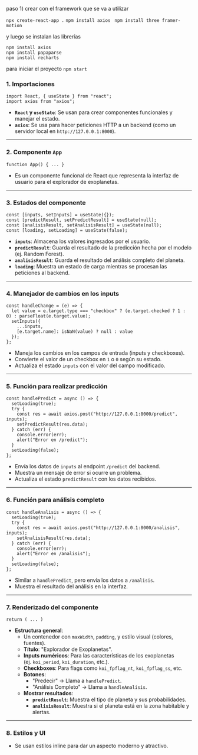 paso 1)
crear con el framework que se va a utilizar 

`npx create-react-app .`
`npm install axios `
`npm install three framer-motion`


y luego se instalan las librerías 

```
npm install axios
npm install papaparse
npm install recharts
```

para iniciar el proyecto 
`npm start`
### **1. Importaciones**


```
import React, { useState } from "react";
import axios from "axios";
```

- **`React` y `useState`**: Se usan para crear componentes funcionales y manejar el estado.
- **`axios`**: Se usa para hacer peticiones HTTP a un backend (como un servidor local en `http://127.0.0.1:8000`).

---

### **2. Componente `App`**


```
function App() { ... }
```

- Es un componente funcional de React que representa la interfaz de usuario para el explorador de exoplanetas.

---

### **3. Estados del componente**


```
const [inputs, setInputs] = useState({});
const [predictResult, setPredictResult] = useState(null);
const [analisisResult, setAnalisisResult] = useState(null);
const [loading, setLoading] = useState(false);
```

- **`inputs`**: Almacena los valores ingresados por el usuario.
- **`predictResult`**: Guarda el resultado de la predicción hecha por el modelo (ej. Random Forest).
- **`analisisResult`**: Guarda el resultado del análisis completo del planeta.
- **`loading`**: Muestra un estado de carga mientras se procesan las peticiones al backend.

---

### **4. Manejador de cambios en los inputs**

```
const handleChange = (e) => {
  let value = e.target.type === "checkbox" ? (e.target.checked ? 1 : 0) : parseFloat(e.target.value);
  setInputs({
    ...inputs,
    [e.target.name]: isNaN(value) ? null : value
  });
};
```

- Maneja los cambios en los campos de entrada (inputs y checkboxes).
- Convierte el valor de un checkbox en `1` o `0` según su estado.
- Actualiza el estado `inputs` con el valor del campo modificado.

---

### **5. Función para realizar predicción**


```
const handlePredict = async () => {
  setLoading(true);
  try {
    const res = await axios.post("http://127.0.0.1:8000/predict", inputs);
    setPredictResult(res.data);
  } catch (err) {
    console.error(err);
    alert("Error en /predict");
  }
  setLoading(false);
};
```

- Envía los datos de `inputs` al endpoint `/predict` del backend.
- Muestra un mensaje de error si ocurre un problema.
- Actualiza el estado `predictResult` con los datos recibidos.

---

### **6. Función para análisis completo**


```
const handleAnalisis = async () => {
  setLoading(true);
  try {
    const res = await axios.post("http://127.0.0.1:8000/analisis", inputs);
    setAnalisisResult(res.data);
  } catch (err) {
    console.error(err);
    alert("Error en /analisis");
  }
  setLoading(false);
};
```

- Similar a `handlePredict`, pero envía los datos a `/analisis`.
- Muestra el resultado del análisis en la interfaz.

---

### **7. Renderizado del componente**

```
return ( ... )
```

- **Estructura general**:
    - Un contenedor con `maxWidth`, `padding`, y estilo visual (colores, fuentes).
    - **Título**: "Explorador de Exoplanetas".
    - **Inputs numéricos**: Para las características de los exoplanetas (ej. `koi_period`, `koi_duration`, etc.).
    - **Checkboxes**: Para flags como `koi_fpflag_nt`, `koi_fpflag_ss`, etc.
    - **Botones**:
        - "Predecir" → Llama a `handlePredict`.
        - "Análisis Completo" → Llama a `handleAnalisis`.
    - **Mostrar resultados**:
        - **`predictResult`**: Muestra el tipo de planeta y sus probabilidades.
        - **`analisisResult`**: Muestra si el planeta está en la zona habitable y alertas.

---

### **8. Estilos y UI**

- Se usan estilos inline para dar un aspecto moderno y atractivo.
